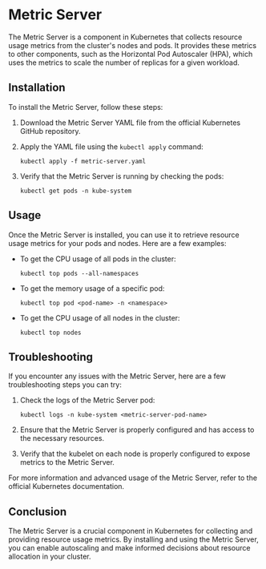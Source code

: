 # Metric Server

The Metric Server is a component in Kubernetes that collects resource usage metrics from the cluster's nodes and pods. It provides these metrics to other components, such as the Horizontal Pod Autoscaler (HPA), which uses the metrics to scale the number of replicas for a given workload.

## Installation

To install the Metric Server, follow these steps:

1. Download the Metric Server YAML file from the official Kubernetes GitHub repository.

2. Apply the YAML file using the `kubectl apply` command:

   ```shell
   kubectl apply -f metric-server.yaml
   ```

3. Verify that the Metric Server is running by checking the pods:

   ```shell
   kubectl get pods -n kube-system
   ```

## Usage

Once the Metric Server is installed, you can use it to retrieve resource usage metrics for your pods and nodes. Here are a few examples:

- To get the CPU usage of all pods in the cluster:

  ```shell
  kubectl top pods --all-namespaces
  ```

- To get the memory usage of a specific pod:

  ```shell
  kubectl top pod <pod-name> -n <namespace>
  ```

- To get the CPU usage of all nodes in the cluster:

  ```shell
  kubectl top nodes
  ```

## Troubleshooting

If you encounter any issues with the Metric Server, here are a few troubleshooting steps you can try:

1. Check the logs of the Metric Server pod:

   ```shell
   kubectl logs -n kube-system <metric-server-pod-name>
   ```

2. Ensure that the Metric Server is properly configured and has access to the necessary resources.

3. Verify that the kubelet on each node is properly configured to expose metrics to the Metric Server.

For more information and advanced usage of the Metric Server, refer to the official Kubernetes documentation.

## Conclusion

The Metric Server is a crucial component in Kubernetes for collecting and providing resource usage metrics. By installing and using the Metric Server, you can enable autoscaling and make informed decisions about resource allocation in your cluster.
